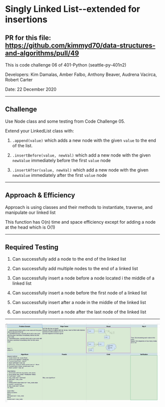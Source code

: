 # Singly Linked List--extended for insertions

## PR for this file: https://github.com/kimmyd70/data-structures-and-algorithms/pull/49
This is code challenge 06 of 401-Python (seattle-py-401n2)

Developers: Kim Damalas, Amber Falbo, Anthony Beaver, Audrena Vacirca, Robert Carter

Date: 22 December 2020
____________________
## Challenge

Use Node class and some testing from Code Challenge 05.

Extend your LinkedList class with:

1. `.append(value)` which adds a new node with the given `value` to the end of the list.


2. `.insertBefore(value, newVal)` which add a new node with the given `newValue` immediately before the first `value` node

3. `.insertAfter(value, newVal)` which add a new node with the given `newValue` immediately after the first `value` node


__________

## Approach & Efficiency

Approach is using classes and their methods to instantiate, traverse, and manipulate our linked list

This function has O(n) time and space efficiency except for adding a node at the head which is O(1)

_____________
## Required Testing

1. Can successfully add a node to the end of the linked list

2. Can successfully add multiple nodes to the end of a linked list

3. Can successfully insert a node before a node located i the middle of a linked list

4. Can successfully insert a node before the first node of a linked list

5. Can successfully insert after a node in the middle of the linked list

6. Can successfully insert a node after the last node of the linked list

_________________

![Whiteboard for CC06](./images/cc06-whiteboard.png)
